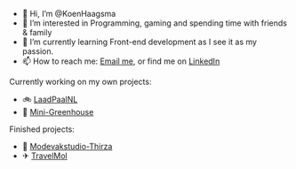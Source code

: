 - 👋 Hi, I’m @KoenHaagsma
- 👀 I’m interested in Programming, gaming and spending time with friends & family
- 🌱 I’m currently learning Front-end development as I see it as my passion.
- 📫 How to reach me: [Email me](), or find me on [LinkedIn]()

Currently working on my own projects:
- 🚲 [LaadPaalNL](https://github.com/LaadPaal)
- 🎍 [Mini-Greenhouse]()

Finished projects:
- 👗 [Modevakstudio-Thirza](https://www.modevakstudio-thirza.nl/)
- ✈ [TravelMol](https://travelmol.nl/)


<!---
KoenHaagsma/KoenHaagsma is a ✨ special ✨ repository because its `README.md` (this file) appears on your GitHub profile.
You can click the Preview link to take a look at your changes.
--->
